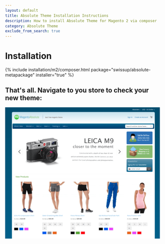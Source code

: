 ```yaml
---
layout: default
title: Absolute Theme Installation Instructions
description: How to install Absolute Theme for Magento 2 via composer
category: Absolute Theme
exclude_from_search: true
---
```


# Installation

{% include installation/m2/composer.html package="swissup/absolute-metapackage" installer="true" %}

## That's all. Navigate to you store to check your new theme:

![Homepage screenshot](/images/m2/themes/absolute/absolute_homepage.png)
